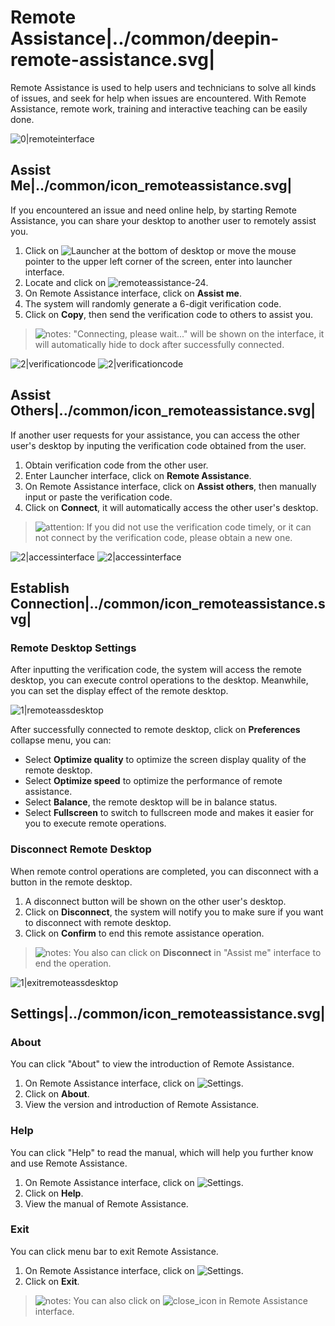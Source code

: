 # Remote Assistance|../common/deepin-remote-assistance.svg|

Remote Assistance is used to help users and technicians to solve all kinds of issues, and seek for help when issues are encountered. With Remote Assistance, remote work, training and interactive teaching can be easily done.

![0|remoteinterface](png/remoteinterface.png)

## Assist Me|../common/icon_remoteassistance.svg|

If you encountered an issue and need online help, by starting Remote Assistance, you can share your desktop to another user to remotely assist you.

1. Click on ![Launcher](icon/launcher-24.svg) at the bottom of desktop or move the mouse pointer to the upper left corner of the screen, enter into launcher interface.
2. Locate and click on ![remoteassistance-24](icon/remoteassistance-24.svg).
3. On Remote Assistance interface, click on **Assist me**.
4. The system will randomly generate a 6-digit verification code.
5. Click on **Copy**, then send the verification code to others to assist you.

> ![notes](icon/notes.svg): "Connecting, please wait..." will be shown on the interface, it will automatically hide to dock after successfully connected.

![2|verificationcode](png/verificationcode1.png)
![2|verificationcode](png/verificationcode2.png)

## Assist Others|../common/icon_remoteassistance.svg|

If another user requests for your assistance, you can access the other user's desktop by inputing the verification code obtained from the user.

1. Obtain verification code from the other user.
2. Enter Launcher interface, click on **Remote Assistance**.
3. On Remote Assistance interface, click on **Assist others**, then manually input or paste the verification code.
4. Click on **Connect**, it will automatically access the other user's desktop.

> ![attention](icon/attention.svg): If you did not use the verification code timely, or it can not connect by the verification code, please obtain a new one.

![2|accessinterface](png/accessinterface1.png)
![2|accessinterface](png/accessinterface2.png)

## Establish Connection|../common/icon_remoteassistance.svg|

### Remote Desktop Settings

After inputting the verification code, the system will access the remote desktop, you can execute control operations to the desktop. Meanwhile, you can set the display effect of the remote desktop.

![1|remoteassdesktop](png/remoteassdesktop.png)

After successfully connected to remote desktop, click on **Preferences** collapse menu, you can:
- Select **Optimize quality** to optimize the screen display quality of the remote desktop.
- Select **Optimize speed** to optimize the performance of remote assistance.
- Select **Balance**, the remote desktop will be in balance status.
- Select **Fullscreen** to switch to fullscreen mode and makes it easier for you to execute remote operations.

### Disconnect Remote Desktop

When remote control operations are completed, you can disconnect with a button in the remote desktop.

1. A disconnect button will be shown on the other user's desktop.
2. Click on **Disconnect**, the system will notify you to make sure if you want to disconnect with remote desktop.
3. Click on **Confirm** to end this remote assistance operation.

> ![notes](icon/notes.svg): You also can click on **Disconnect** in "Assist me" interface to end the operation.

![1|exitremoteassdesktop](png/exitremoteassdesktop.png)

## Settings|../common/icon_remoteassistance.svg|

### About

You can click "About" to view the introduction of Remote Assistance.

1. On Remote Assistance interface, click on ![Settings](icon/icon_menu.svg).
2. Click on **About**.
3. View the version and introduction of Remote Assistance.

### Help

You can click "Help" to read the manual, which will help you further know and use Remote Assistance.

1. On Remote Assistance interface, click on ![Settings](icon/icon_menu.svg).
2. Click on **Help**.
3. View the manual of Remote Assistance.

### Exit

You can click menu bar to exit Remote Assistance.

1. On Remote Assistance interface, click on ![Settings](icon/icon_menu.svg).
2. Click on **Exit**.

> ![notes](icon/notes.svg): You can also click on ![close_icon](icon/close_icon.svg) in Remote Assistance interface.
